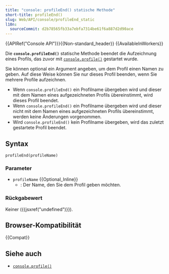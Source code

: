 ```yaml
---
title: "console: profileEnd() statische Methode"
short-title: profileEnd()
slug: Web/API/console/profileEnd_static
l10n:
  sourceCommit: d2b78565fb33a7ebfa7314be61f6a887d2d90ace
---
```


{{APIRef("Console API")}}{{Non-standard_header}} {{AvailableInWorkers}}

Die **`console.profileEnd()`** statische Methode beendet die Aufzeichnung eines Profils, das zuvor mit [`console.profile()`](/de/docs/Web/API/Console/profile_static) gestartet wurde.

Sie können optional ein Argument angeben, um dem Profil einen Namen zu geben. Auf diese Weise können Sie nur dieses Profil beenden, wenn Sie mehrere Profile aufzeichnen.

- Wenn `console.profileEnd()` ein Profilname übergeben wird und dieser mit dem Namen eines aufgezeichneten Profils übereinstimmt, wird dieses Profil beendet.
- Wenn `console.profileEnd()` ein Profilname übergeben wird und dieser nicht mit dem Namen eines aufgezeichneten Profils übereinstimmt, werden keine Änderungen vorgenommen.
- Wird `console.profileEnd()` kein Profilname übergeben, wird das zuletzt gestartete Profil beendet.

## Syntax

```js-nolint
profileEnd(profileName)
```

### Parameter

- `profileName` {{Optional_Inline}}
  - : Der Name, den Sie dem Profil geben möchten.

### Rückgabewert

Keiner ({{jsxref("undefined")}}).

## Browser-Kompatibilität

{{Compat}}

## Siehe auch

- [`console.profile()`](/de/docs/Web/API/Console/profile_static)
